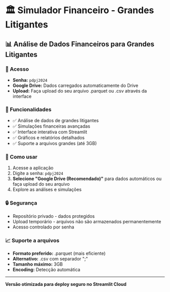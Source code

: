 # 🏛️ Simulador Financeiro - Grandes Litigantes

## 📊 Análise de Dados Financeiros para Grandes Litigantes

### 🔐 Acesso
- **Senha:** `pdpj2024`
- **Google Drive:** Dados carregados automaticamente do Drive
- **Upload:** Faça upload do seu arquivo .parquet ou .csv através da interface

### 🚀 Funcionalidades
- ✅ Análise de dados de grandes litigantes
- ✅ Simulações financeiras avançadas  
- ✅ Interface interativa com Streamlit
- ✅ Gráficos e relatórios detalhados
- ✅ Suporte a arquivos grandes (até 3GB)

### 📁 Como usar
1. Acesse a aplicação
2. Digite a senha: `pdpj2024`
3. **Selecione "Google Drive (Recomendado)"** para dados automáticos ou faça upload do seu arquivo
4. Explore as análises e simulações

### 🔒 Segurança
- Repositório privado - dados protegidos
- Upload temporário - arquivos não são armazenados permanentemente
- Acesso controlado por senha

### 📈 Suporte a arquivos
- **Formato preferido:** .parquet (mais eficiente)
- **Alternativo:** .csv com separador ";"
- **Tamanho máximo:** 3GB
- **Encoding:** Detecção automática

---
**Versão otimizada para deploy seguro no Streamlit Cloud**
